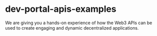 # dev-portal-apis-examples
We are giving you a hands-on experience of how the Web3 APIs can be used to create engaging and dynamic decentralized applications.
